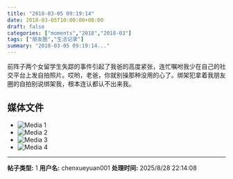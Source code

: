 ```yaml
---
title: "2018-03-05 09:19:14"
date: 2018-03-05T10:00:00+08:00
draft: false
categories: ["moments","2018","2018-03"]
tags: ["朋友圈","生活记录"]
summary: "2018-03-05 09:19:14..."
---
```


前阵子两个女留学生失踪的事件引起了我爸的高度紧张，连忙嘱咐我少在自己的社交平台上发自拍照片。哎哟，老爸，你就别操那种没用的心了。绑架犯拿着我朋友圈的自拍别说绑架我，根本连认都认不出来我。

## 媒体文件

- ![Media 1](/Moments/photos/2018-03-05/201803050919140.jpg)
- ![Media 2](/Moments/photos/2018-03-05/201803050919141.jpg)
- ![Media 3](/Moments/photos/2018-03-05/201803050919142.jpg)
- ![Media 4](/Moments/photos/2018-03-05/201803050919143.jpg)

---

**帖子类型:** 1
**用户名:** chenxueyuan001
**处理时间:** 2025/8/28 22:14:08